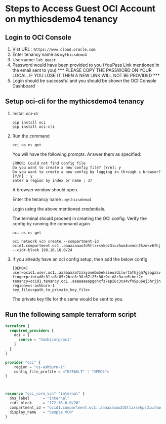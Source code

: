 # Steps to Access Guest OCI Account on mythicsdemo4 tenancy

## Login to OCI Console

1. Vist URL : `https://www.cloud.oracle.com`
1. Enter tenancy name as `mythicsdemo4`
1. Username: `lab_guest`
1. Password would have been provided to you (YouPass Link mentioned in the email sent to you) *** PLEASE COPY THE PASSWORD ON YOUR LOCAL. IF YOU LOSE IT THEN A NEW LINK WILL NOT BE PROVIDED *** 
1. Login should be successful and you should be shown the OCI Console Dashboard

## Setup oci-cli for the mythicsdemo4 tenancy

1. Install oci-cli

    ```commandline
    pip install oci
    pip install oci-cli
    ```
1. Run the command

    ```commandline
    oci os ns get
    ```
    You will have the following prompts. Answer them as specified:

    ```
    ERROR: Could not find config file
    Do you want to create a new config file? [Y/n]: y
    Do you want to create a new config by logging in through a browser? [Y/n] : y
    Enter a region by index or name : 37
    ```
    A browser window should open.

    Enter the tenancy name : `mythicsdemo4`

    Login using the above mentioned credentials.

    The terminal should proceed in creating the OCI config.
    Verify  the config by running the command again
    ```
    oci os ns get

    oci network vcn create --compartment-id ocid1.compartment.oc1..aaaaaaaau2d5tlzxsvkpz3iuzhuo4uemcn7kzmkv6fhjqbpxdzpg5ijz4tqq --cidr-block 198.16.16.0/24
    ```

1. If you already have an oci config setup, then add the below config
    ```
    [DEMO4]
    user=ocid1.user.oc1..aaaaaaaa7zzayonebm5ekziewzdilwrtbfhjqh7g5ogzzv2xe6acpjkqibma
    fingerprint=d0:81:a6:85:2b:e8:38:67:25:80:9c:d8:9a:e6:bc:2c
    tenancy=ocid1.tenancy.oc1..aaaaaaaapgohxfz7epi6c3xs4vfn5pu6ej3hrjjn2zxmk5q5zsfhznq7tqeq
    region=us-ashburn-1
    key_file=<path_to_private_key_file>
    ```

    The private key file for the same would be sent to you.


## Run the following sample terraform script

```terraform
terraform {
  required_providers {
    oci = {
      source = "hashicorp/oci"
    }
  }
}

provider "oci" {
    region = "us-ashburn-1" 
    config_file_profile = <"DEFAULT" | "DEMO4">
}



resource "oci_core_vcn" "internal" {
  dns_label      = "internal"
  cidr_block     = "172.16.0.0/20"
  compartment_id = "ocid1.compartment.oc1..aaaaaaaau2d5tlzxsvkpz3iuzhuo4uemcn7kzmkv6fhjqbpxdzpg5ijz4tqq"
  display_name   = "Sample VCN"
}

```

